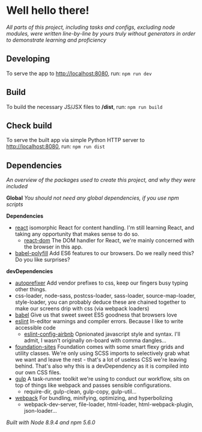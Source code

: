 # Well hello there!

_All parts of this project, including tasks and configs, excluding node modules, were written line-by-line by yours truly without generators in order to demonstrate learning and proficiency_

## Developing

To serve the app to [http://localhost:8080](http://localhost:8080), run: `npm run dev`

## Build

To build the necessary JS/JSX files to **/dist**, run: `npm run build`

## Check build

To serve the built app via simple Python HTTP server to [http://localhost:8080](http://localhost:8080), run: `npm run dist`

## Dependencies

_An overview of the packages used to create this project, and why they were included_

**Global**
_You should not need any global dependencies, if you use npm scripts_

**Dependencies**

* [react] isomorphic React for content handling. I'm still learning React, and taking any opportunity that makes sense to do so.
  * [react-dom] The DOM handler for React, we're mainly concerned with the browser in this app.
* [babel-polyfill] Add ES6 features to our browsers. Do we really need this? Do you like surprises?

[react]: https://github.com/facebook/react
[react-dom]: https://www.npmjs.com/package/react-dom
[babel-polyfill]: https://github.com/babel/babel/tree/master/packages/babel-polyfill

**devDependencies**

* [autoprefixer] Add vendor prefixes to css, keep our fingers busy typing other things.
* css-loader, node-sass, postcss-loader, sass-loader, source-map-loader, style-loader, you can probably deduce these are chained together to make our screens drip with css (via webpack loaders)
* [babel] Give us that sweet sweet ES5 goodness that browsers love
* [eslint] In-editor warnings and compiler errors. Because I like to write accessible code
  * [eslint-config-airbnb] Opnionated javascript style and syntax. I'll admit, I wasn't originally on-board with comma dangles...
* [foundation-sites] Foundation comes with some smart flexy grids and utility classes. We're only using SCSS imports to selectively grab what we want and leave the rest - that's a lot of useless CSS we're leaving behind. That's also why this is a devDependency as it is compiled into our own CSS files.
* [gulp] A task-runner toolkit we're using to conduct our workflow, sits on top of things like webpack and passes sensible configurations.
  * require-dir, gulp-clean, gulp-copy, gulp-util...
* [webpack] For bundling, minifying, optimizing, and hyperbolizing
  * webpack-dev-server, file-loader, html-loader, html-webpack-plugin, json-loader...

[autoprefixer]: https://github.com/postcss/autoprefixer
[babel]: https://github.com/babel/babel
[eslint]: https://github.com/eslint/eslint
[foundation-sites]: https://github.com/zurb/foundation-sites
[gulp]: https://github.com/gulpjs/gulp
[webpack]: https://github.com/webpack/webpack
[eslint-config-airbnb]: https://github.com/airbnb/javascript

_Built with Node 8.9.4 and npm 5.6.0_
